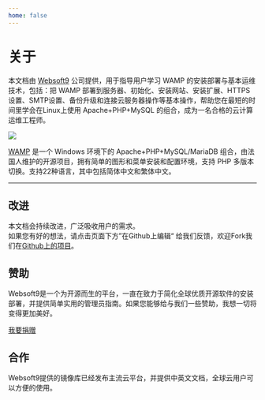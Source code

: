```yaml
---
home: false
---
```


# 关于

本文档由 [Websoft9](https://www.websoft9.com/) 公司提供，用于指导用户学习 WAMP 的安装部署与基本运维技术，包括：把 WAMP 部署到服务器、初始化、安装网站、安装扩展、HTTPS设置、SMTP设置、备份升级和连接云服务器操作等基本操作，帮助您在最短的时间里学会在Linux上使用 Apache+PHP+MySQL 的组合，成为一名合格的云计算运维工程师。

![](https://libs.websoft9.com/Websoft9/DocsPicture/zh/wampserver/wampserver-phpini-websoft9.png)

[WAMP](http://www.wampserver.com/?lang=en) 是一个 Windows 环境下的 Apache+PHP+MySQL/MariaDB 组合，由法国人维护的开源项目，拥有简单的图形和菜单安装和配置环境，支持 PHP 多版本切换。支持22种语言，其中包括简体中文和繁体中文。

---

## 改进

本文档会持续改进，广泛吸收用户的需求。  
如果您有好的想法，请点击页面下方”在Github上编辑“ 给我们反馈，欢迎Fork我们在[Github上的项目](https://github.com/Websoft9/ansible-wampserver)。

## 赞助

Websoft9是一个为开源而生的平台，一直在致力于简化全球优质开源软件的安装部署，并提供简单实用的管理员指南。如果您能够给与我们一些赞助，我想一切将变得更加美好。  

[我要捐赠](https://www.websoft9.com/aboutus/donate)

## 合作

Websoft9提供的镜像库已经发布主流云平台，并提供中英文文档，全球云用户可以方便的使用。  